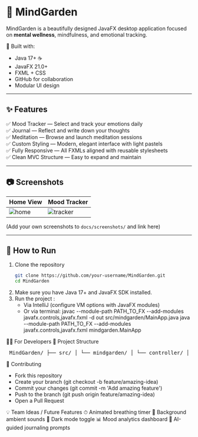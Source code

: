 # 🌱 MindGarden

MindGarden is a beautifully designed JavaFX desktop application focused on **mental wellness**, mindfulness, and emotional tracking.

🧘 Built with:
- Java 17+ ☕
- JavaFX 21.0+
- FXML + CSS
- GitHub for collaboration
- Modular UI design

---

## ✨ Features

✅ Mood Tracker — Select and track your emotions daily  
✅ Journal — Reflect and write down your thoughts  
✅ Meditation — Browse and launch meditation sessions  
✅ Custom Styling — Modern, elegant interface with light pastels  
✅ Fully Responsive — All FXMLs aligned with reusable stylesheets  
✅ Clean MVC Structure — Easy to expand and maintain

---

## 📷 Screenshots

| Home View | Mood Tracker |
|-----------|--------------|
| ![home](docs/screenshots/home.png) | ![tracker](docs/screenshots/tracker.png) |

(Add your own screenshots to `docs/screenshots/` and link here)

---

## 🚀 How to Run

1. Clone the repository  
   ```bash
   git clone https://github.com/your-username/MindGarden.git
   cd MindGarden


2. Make sure you have Java 17+ and JavaFX SDK installed.
3. Run the project :
   - Via IntelliJ (configure VM options with JavaFX modules)
   - Or via terminal:
     javac --module-path PATH_TO_FX --add-modules javafx.controls,javafx.fxml -d out src/mindgarden/MainApp.java
     java --module-path PATH_TO_FX --add-modules javafx.controls,javafx.fxml mindgarden.MainApp


👨‍💻 For Developers
📁 Project Structure
<pre> MindGarden/ ├── src/ │ └── mindgarden/ │ └── controller/ │ ├── HomeViewController.java │ ├── JournalViewController.java │ ├── MeditationViewController.java │ └── MoodTrackerViewController.java ├── resources/ │ ├── view/ │ │ ├── HomeView.fxml │ │ ├── JournalView.fxml │ │ ├── MeditationView.fxml │ │ └── MoodTrackerView.fxml │ └── style/ │ └── theme.css ├── .gitignore └── README.md </pre>

   🤝 Contributing
- Fork this repository
- Create your branch (git checkout -b feature/amazing-idea)
- Commit your changes (git commit -m 'Add amazing feature')
- Push to the branch (git push origin feature/amazing-idea)
- Open a Pull Request



💡 Team Ideas / Future Features
⏱ Animated breathing timer
🎵 Background ambient sounds
🌙 Dark mode toggle
📊 Mood analytics dashboard
🧠 AI-guided journaling prompts






